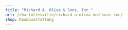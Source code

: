 ```yaml
---
title: "Richard A. Oliva & Sons, Inc."
url: /charlottesville/richard-a-oliva-und-sons-inc/
shop: Raumausstattung
---
```

